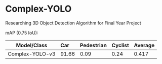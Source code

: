 # Complex-YOLO
Researching 3D Object Detection Algorithm for Final Year Project


mAP (0.75 IoU):

| Model/Class             | Car     | Pedestrian | Cyclist | Average |
| ----------------------- |:--------|:-----------|:--------|:--------|
| Complex-YOLO-v3         | 91.66   | 0.09       | 0.24    |0.417    |